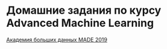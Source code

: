 # Домашние задания по курсу Advanced Machine Learning

[Академия больших данных MADE 2019](https://data.mail.ru)